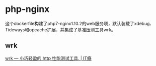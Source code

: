 # php-nginx
这个dockerfile构建了php7-nginx1.10.2的web服务项，默认装载了xdebug、Tideways和opcache扩展，并集成了基准压测工具wrk。

## wrk
[wrk — 小巧轻盈的 http 性能测试工具. | IT瘾](http://itindex.net/detail/53734-wrk-http-%E6%80%A7%E8%83%BD)
